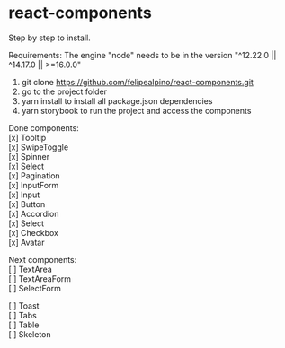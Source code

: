 # react-components

Step by step to install.

Requirements: The engine "node" needs to be in the version "^12.22.0 || ^14.17.0 || >=16.0.0"

1. git clone https://github.com/felipealpino/react-components.git
2. go to the project folder
3. yarn install to install all package.json dependencies
4. yarn storybook to run the project and access the components

Done components: <br>
[x] Tooltip <br>
[x] SwipeToggle <br>
[x] Spinner <br>
[x] Select <br>
[x] Pagination <br>
[x] InputForm <br>
[x] Input <br>
[x] Button <br>
[x] Accordion <br>
[x] Select <br>
[x] Checkbox <br>
[x] Avatar <br>

Next components: <br>
[ ] TextArea <br>
[ ] TextAreaForm <br>
[ ] SelectForm <br>

[ ] Toast <br>
[ ] Tabs <br>
[ ] Table <br>
[ ] Skeleton <br>
